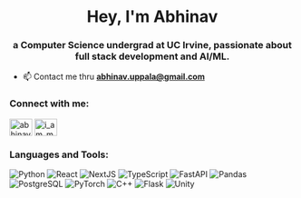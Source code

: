 <h1 align="center">Hey, I'm Abhinav</h1>
<h3 align="center">a Computer Science undergrad at UC Irvine, passionate about full stack development and AI/ML.</h3>

- 📫 Contact me thru **abhinav.uppala@gmail.com**

<h3 align="left">Connect with me:</h3>
<p align="left">
<a href="https://linkedin.com/in/abhinav-uppala" target="blank"><img align="center" src="https://raw.githubusercontent.com/rahuldkjain/github-profile-readme-generator/master/src/images/icons/Social/linked-in-alt.svg" alt="abhinav-uppala" height="30" width="40" /></a>
<a href="https://www.leetcode.com/i_am_my_dog" target="blank"><img align="center" src="https://raw.githubusercontent.com/rahuldkjain/github-profile-readme-generator/master/src/images/icons/Social/leet-code.svg" alt="i_am_my_dog" height="30" width="40" /></a>
</p>

<h3 align="left">Languages and Tools:</h3>
<p align="left">
    <img alt="Python" src="https://img.shields.io/badge/Python-3776AB?style=for-the-badge&logo=python&logoColor=FFFFFF">
    <img alt="React" src="https://img.shields.io/badge/React-61DAFB?style=for-the-badge&logo=react&logoColor=000000">
    <img alt="NextJS" src="https://img.shields.io/badge/NextJS-000000?style=for-the-badge&logo=nextdotjs&logoColor=FFFFFF">
    <img alt="TypeScript" src="https://img.shields.io/badge/TypeScript-3178C6?style=for-the-badge&logo=typescript&logoColor=FFFFFF">
    <img alt="FastAPI" src="https://img.shields.io/badge/FastAPI-009688?style=for-the-badge&logo=fastapi&logoColor=FFFFFF">
    <img alt="Pandas" src="https://img.shields.io/badge/Pandas-150458?style=for-the-badge&logo=pandas&logoColor=FFFFFF">
    <img alt="PostgreSQL" src="https://img.shields.io/badge/PostgreSQL-4169E1?style=for-the-badge&logo=postgresql&logoColor=FFFFFF">
    <img alt="PyTorch" src="https://img.shields.io/badge/Pytorch-EE4C2C?style=for-the-badge&logo=pytorch&logoColor=FFFFFF">
    <img alt="C++" src="https://img.shields.io/badge/C%2B%2B-00599C?style=for-the-badge&logo=cplusplus&logoColor=FFFFFF">
    <img alt="Flask" src="https://img.shields.io/badge/Flask-%233BABC3?style=for-the-badge&logo=flask&logoColor=FFFFFF">
    <img alt="Unity" src="https://img.shields.io/badge/Unity-000000?style=for-the-badge&logo=unity&logoColor=FFFFFF">
</p>
